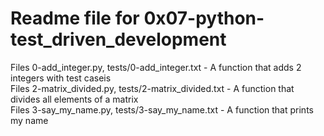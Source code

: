 # Readme file for 0x07-python-test_driven_development

Files 0-add_integer.py, tests/0-add_integer.txt - A function that adds 2 integers with test caseis  
Files 2-matrix_divided.py, tests/2-matrix_divided.txt - A function that divides all elements of a matrix  
Files 3-say_my_name.py, tests/3-say_my_name.txt - A function that prints my name
